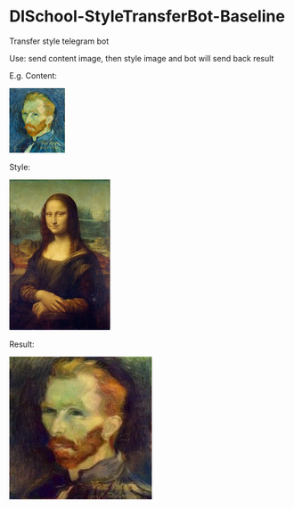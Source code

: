 # DlSchool-StyleTransferBot-Baseline

Transfer style telegram bot

Use: send content image, then style image and bot will send back result

E.g.
Content:

![Content](van.jpg)

Style:

![Style](lisa.jpg)

Result:

![Result](result.jpg)


